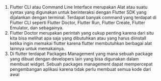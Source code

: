 1. Flutter CLI atau Command Line Interface merupakan Alat atau suatu syntax yang digunakan untuk berinteraksi dengan Flutter SDK yang dijalankan dengan terminal. Terdapat banyak command yang terdapat di Flutter CLI seperti Flutter Doctor, Flutter Run, Flutter Create, Flutter Emulator, dan sebagainya.
2. Flutter Doctor merupakan perintah yang cukup penting karena dari situ kita bisa melihat apa saja yang dibutuhkan atau yang harus diinstall ketika ingin memakai flutter karena flutter membutuhkan berbagai alat lainnya untuk memakainya.
3. Di flutter terdapat Packages Management yang mana sebuah package yang dibuat dengan developers lain yang bisa digunakan dalam membuat widget. Sebuah packages management dapat mempercepat pengembangan aplikasi karena tidak perlu membuat semua kode dari awal